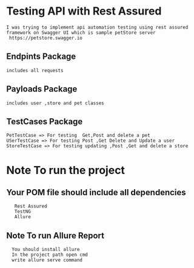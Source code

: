 # Testing API with Rest Assured 
    
    I was trying to implement api automation testing using rest assured framework on Swagger UI which is sample petStore server 
     https://petstore.swagger.io
## Endpints Package 
    includes all requests 
## Payloads Package 
    includes user ,store and pet classes  
## TestCases Package
    PetTestCase => For testing  Get,Post and delete a pet 
    USerTestCase => For testing Post ,Get Delete and Update a user
    StoreTestCase => For testing updating ,Post ,Get and delete a store
# Note To run the project
## Your POM file should include all dependencies
       Rest Assured
       TestNG
       Allure
## Note To run Allure Report
      You should install allure
      In the project path open cmd
      write allure serve command
   
